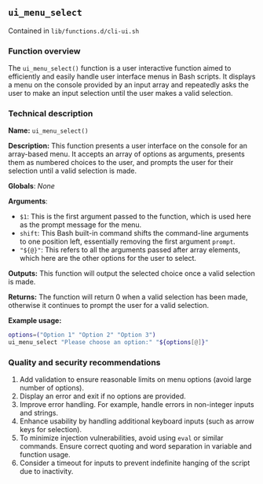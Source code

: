 ## `ui_menu_select`

Contained in `lib/functions.d/cli-ui.sh`

### Function overview

The `ui_menu_select()` function is a user interactive function aimed to efficiently and easily handle user interface menus in Bash scripts. It displays a menu on the console provided by an input array and repeatedly asks the user to make an input selection until the user makes a valid selection. 

### Technical description

**Name:** 
`ui_menu_select()`

**Description:** 
This function presents a user interface on the console for an array-based menu. It accepts an array of options as arguments, presents them as numbered choices to the user, and prompts the user for their selection until a valid selection is made.

**Globals**: 
_None_

**Arguments**: 
- `$1`: This is the first argument passed to the function, which is used here as the prompt message for the menu.
- `shift`: This Bash built-in command shifts the command-line arguments to one position left, essentially removing the first argument `prompt`.
- `"${@}"`: This refers to all the arguments passed after array elements, which here are the other options for the user to select.

**Outputs:**
This function will output the selected choice once a valid selection is made.

**Returns:**
The function will return 0 when a valid selection has been made, otherwise it continues to prompt the user for a valid selection.

**Example usage:**
```bash
options=("Option 1" "Option 2" "Option 3")
ui_menu_select "Please choose an option:" "${options[@]}"
```

### Quality and security recommendations

1. Add validation to ensure reasonable limits on menu options (avoid large number of options).
2. Display an error and exit if no options are provided.
3. Improve error handling. For example, handle errors in non-integer inputs and strings.
4. Enhance usability by handling additional keyboard inputs (such as arrow keys for selection).
5. To minimize injection vulnerabilities, avoid using `eval` or similar commands. Ensure correct quoting and word separation in variable and function usage.
6. Consider a timeout for inputs to prevent indefinite hanging of the script due to inactivity.

